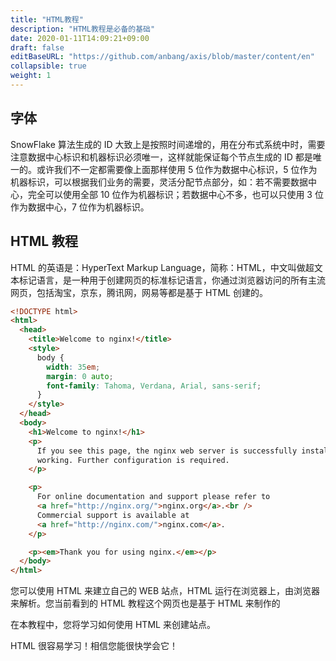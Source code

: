 ```yaml
---
title: "HTML教程"
description: "HTML教程是必备的基础"
date: 2020-01-11T14:09:21+09:00
draft: false
editBaseURL: "https://github.com/anbang/axis/blob/master/content/en"
collapsible: true
weight: 1
---
```


## 字体

SnowFlake 算法生成的 ID 大致上是按照时间递增的，用在分布式系统中时，需要注意数据中心标识和机器标识必须唯一，这样就能保证每个节点生成的 ID 都是唯一的。或许我们不一定都需要像上面那样使用 5 位作为数据中心标识，5 位作为机器标识，可以根据我们业务的需要，灵活分配节点部分，如：若不需要数据中心，完全可以使用全部 10 位作为机器标识；若数据中心不多，也可以只使用 3 位作为数据中心，7 位作为机器标识。

## HTML 教程

HTML 的英语是：HyperText Markup Language，简称：HTML，中文叫做超文本标记语言，是一种用于创建网页的标准标记语言，你通过浏览器访问的所有主流网页，包括淘宝，京东，腾讯网，网易等都是基于 HTML 创建的。

```html
<!DOCTYPE html>
<html>
  <head>
    <title>Welcome to nginx!</title>
    <style>
      body {
        width: 35em;
        margin: 0 auto;
        font-family: Tahoma, Verdana, Arial, sans-serif;
      }
    </style>
  </head>
  <body>
    <h1>Welcome to nginx!</h1>
    <p>
      If you see this page, the nginx web server is successfully installed and
      working. Further configuration is required.
    </p>

    <p>
      For online documentation and support please refer to
      <a href="http://nginx.org/">nginx.org</a>.<br />
      Commercial support is available at
      <a href="http://nginx.com/">nginx.com</a>.
    </p>

    <p><em>Thank you for using nginx.</em></p>
  </body>
</html>
```

您可以使用 HTML 来建立自己的 WEB 站点，HTML 运行在浏览器上，由浏览器来解析。您当前看到的 HTML 教程这个网页也是基于 HTML 来制作的

在本教程中，您将学习如何使用 HTML 来创建站点。

HTML 很容易学习！相信您能很快学会它！
